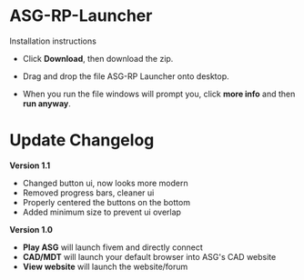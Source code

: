 # ASG-RP-Launcher

Installation instructions
 - Click __Download__, then download the zip.
 
 - Drag and drop the file ASG-RP Launcher onto desktop.
 
 - When you run the file windows will prompt you, click __more info__ and then __run anyway__.
 
 # Update Changelog
 __Version 1.1__
  
  - Changed button ui, now looks more modern
  - Removed progress bars, cleaner ui
  - Properly centered the buttons on the bottom
  - Added minimum size to prevent ui overlap
  
 __Version 1.0__ 
   - __Play ASG__ will launch fivem and directly connect 
   - __CAD/MDT__ will launch your default browser into ASG's CAD website
   - __View website__ will launch the website/forum 
